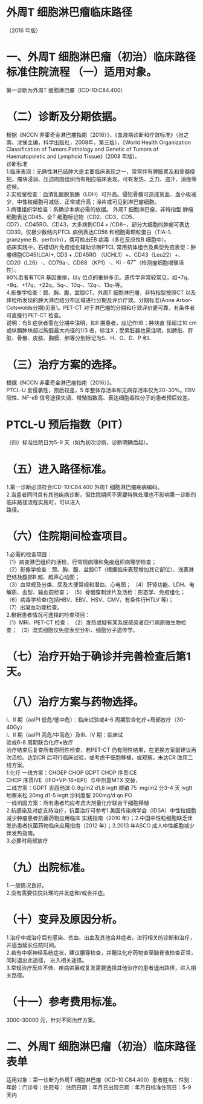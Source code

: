 # 外周T 细胞淋巴瘤临床路径  
（2016 年版）  
# 一、外周T 细胞淋巴瘤（初治）临床路径标准住院流程 （一）适用对象。  
第一诊断为外周T 细胞淋巴瘤（ICD-10:C84.400）  
# （二）诊断及分期依据。  
根据《NCCN 非霍奇金淋巴瘤指南（2016）》，《血液病诊断和疗效标准》（张之南、沈悌主编，科学出版社，2008年，第三版），《World Health Organization Classification of Tumors.Pathology and Genetic of Tumors of  Haematopoietic and Lymphoid Tissue》(2008 年版)。  
诊断标准  
1.临床表现：无痛性淋巴结肿大是主要临床表现之一，常常伴有脾脏累及和骨髓侵犯。瘤块浸润、压迫周围组织而有相应临床表现。可有发热、乏力、盗汗、消瘦等症候。  
2.实验室检查：血清乳酸脱氢酶（LDH）可升高。侵犯骨髓可造成贫血、血小板减少，中性粒细胞可减低、正常或升高；涂片或可见到淋巴瘤细胞。  
3.病理组织学检查：系确诊本病必需的依据。 外周T 细胞淋巴瘤，非特指型 肿瘤细胞表达CD45、全T 细胞标记物（CD2、CD3、CD5、  
CD7）、CD45RO、CD43，大多病例$\mathrm{CD4+/CD8-}$，部分大细胞的肿瘤可表达CD30，仅极少数结内PTCL 病例表达CD56 和细胞毒颗粒蛋白（TIA-1、granzyme B、perforin），偶可检出EB 病毒（多在反应性B 细胞中）。  
临床实践中，石蜡切片免疫组化辅助诊断PTCL 常用抗体组合及典型免疫表型：肿瘤细胞$\mathrm{CD45(LCA)+,CD3+.}$CD45RO
（UCHL1）$+$、CD43（Leu22）$+$、CD20（L26）-、CD79a-、CD68
（KP1）-、$\mathrm{Ki}{-}67^{+}$（检测瘤细胞增殖活性）。  
$90\%$患者有TCR 基因重排，以$\upgamma$ 位点的重排多见。遗传学异常较常见，如$+7\mathrm{q}$、$+8\mathrm{q}$、$+17\mathrm{q}$、$+22\mathrm{q}$、5q-、10q-、12q-、13q-等。  
4.影像学检查：颈、胸、腹、盆腔CT。外周T 细胞淋巴瘤，非特指型按照CT 以及体检所发现的肿大淋巴结分布区域进行分期及评价疗效。分期标准(Anne Arbor-Cotswolds分期)见表1。PET-CT 对于淋巴瘤的分期和疗效评价更可靠，有条件者可直接行PET-CT 检查。  
说明：有B 症状者需在分期中注明，如II 期患者，应记作IIB；肿块直 径超过10 cm 或纵膈肿块超过胸腔最大内径的1/3 者，标注X；受累脏器也需注明，如脾脏、肝脏、骨骼、皮肤、胸膜、肺等分别标记为S、H、O、D、P 和L  
# （三）治疗方案的选择。  
根据《NCCN 非霍奇金淋巴瘤指南（2016）》。  
PTCL-U 呈侵袭性，预后较差，5 年整体存活率和无病存活率仅为$20–30\%$。EBV 阳性、NF-κB 信号途径失调、增殖指数高、表达细胞毒性分子的患者预后较差。  
# PTCL-U 预后指数（PIT）  
（四）标准住院日为5-9 天（如为初次诊断，诊断明确后起）。  
# （五）进入路径标准。  
1.第一诊断必须符合ICD-10:C84.400 外周T 细胞淋巴瘤疾病编码。  
2.当患者同时具有其他疾病诊断，但住院期间不需要特殊处理也不影响第一诊断的临床路径流程实施时，可以进入  
路径。  
# （六）住院期间检查项目。  
1.必需的检查项目：  
（1）病变淋巴组织的活检，行常规病理和免疫组织病理学检查；  
（2）影像学检查：颈、胸、腹、盆腔CT（根据临床表现增加其它部位）、浅表淋巴结及腹部B 超、超声心动图；  
（3）血常规及分类、尿及大便常规和潜血、心电图； （4）肝肾功能、LDH、电解质、血型、输血前检查； （5）骨髓穿刺涂片及活检：形态学、免疫组化； （6）病毒学检查(包括HBV、EBV、HSV、CMV，有条件行HTLV 等)；  
（7）出凝血功能检查。  
2.根据患者情况可选择的检查项目：  
（1）MRI、PET-CT 检查； （2）发热或疑有某系统感染者应行病原微生物检查； （3）流式细胞仪免疫表型分析、细胞分子遗传学。  
# （七）治疗开始于确诊并完善检查后第1 天。  
# （八）治疗方案与药物选择。  
I、II 期（aaIPI 低危/低中危）：临床试验或4-6 周期联合化疗$+$局部放疗（30-40Gy）  
I、II 期（aaIPI 高危/中高危）及III、IV 期：临床试  
验或6-8 周期联合化疗±放疗  
治疗结束后复查所有原阳性检查，若PET-CT 仍有阳性结果，在更换方案前建议再次活检。达到CR 后可行临床试验，或考虑干细胞移植，或观察。未达CR 改用二线方案。  
1.化疗  一线方案：CHOEP CHOP  GDPT  CHOP 序贯ICE  
CHOP 序贯IVE（IFO+VP-16+EPI）与中剂量MTX 交替，  
二线方案：GDPT 吉西他滨 $0.\,8\mathrm{g/m2}$  d1,8 ivgtt 顺铂  $75\;\mathrm{\:mg/m2}$ 分3-4 天 ivgtt 地塞米松 20mg   d1-5    ivgtt  沙利度胺  200mg/d  qn   PO  
一线巩固方案：所有患者均应考虑大剂量化疗联合干细胞移植  
2.抗感染及对症支持治疗，抗菌治疗可参考1.美国传染病学会（IDSA）中性粒细胞减少肿瘤患者抗菌药物应用临床 实践指南（2010 年）；2.中国中性粒细胞缺乏伴发热患者抗菌药物临床应用指南（2012 年）；3.2013 年ASCO 成人中性细胞减少伴发热指南。  
3.必要时局部放疗  
# （九）出院标准。  
1.一般情况良好。  
2.没有需要住院处理的并发症和/或合并症。  
# （十）变异及原因分析。  
1.治疗中或治疗后有感染、贫血、出血及其他合并症者，进行相关的诊断和治疗，并适当延长住院时间。  
2.若有中枢神经系统症状，建议腰穿检查，并鞘注化疗药物直至脑脊液检查正常， 同时退出此途径， 进入相关途径。  
3.常规治疗反应不佳、疾病进展或复发需要选择其他治疗的患者退出路径，进入相关路径。  
# （十一）参考费用标准。  
3000-30000 元，针对不同治疗方案。  
# 二、外周T 细胞淋巴瘤（初治）临床路径表单  
适用对象：第一诊断为外周T 细胞淋巴瘤（ICD-10:C84.400）患者姓名：性别：年龄：门诊号：住院号： 住院日期：年月日出院日期：年月日标准住院日：5-9 天内  
